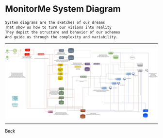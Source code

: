# MonitorMe System Diagram

    System diagrams are the sketches of our dreams
    That show us how to turn our visions into reality
    They depict the structure and behavior of our schemes
    And guide us through the complexity and variability.

---

<img src="../../images/diagram_main.png" alt="drawing" width="max"/>

---

[Back](./README.md)